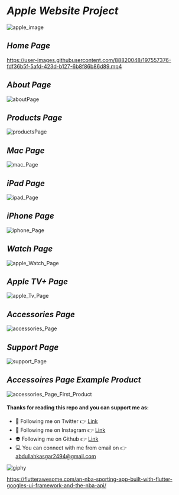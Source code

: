 # ***Apple Website Project***

![apple_image](https://user-images.githubusercontent.com/88820048/197565371-7c9a96c2-1230-4d95-a7f6-c08bc6517253.png)

## ***Home Page***

https://user-images.githubusercontent.com/88820048/197557376-fdf36b5f-5afd-423d-b127-6b8f86b86d89.mp4

## ***About Page***

![aboutPage](https://user-images.githubusercontent.com/88820048/197561188-1adaa6db-8b08-4586-99bb-f213f974f053.png)

## ***Products Page***

![productsPage](https://user-images.githubusercontent.com/88820048/197561512-2c3b5da4-4ae7-48a1-86cd-995bbaf95ce6.png)

## ***Mac Page***

![mac_Page](https://user-images.githubusercontent.com/88820048/197563771-6bfa5781-c12a-44fe-83b1-9b50def3290f.png)

## ***iPad Page***

![ipad_Page](https://user-images.githubusercontent.com/88820048/197563849-ed781841-ab8d-49a0-ad54-821bdfbdf2f7.png)

## ***iPhone Page***

![iphone_Page](https://user-images.githubusercontent.com/88820048/197563907-17a61ec6-2145-4ff9-bd93-199e757dce7a.png)

## ***Watch Page***

![apple_Watch_Page](https://user-images.githubusercontent.com/88820048/197563957-9bf38150-9fbf-40b5-a8ba-ad456d60507f.png)

## ***Apple TV+ Page***

![apple_Tv_Page](https://user-images.githubusercontent.com/88820048/197564129-a67128f3-99f8-4196-ba4a-e0c09362faa5.png)

## ***Accessories Page***

![accessories_Page](https://user-images.githubusercontent.com/88820048/197564214-09bbac5f-e637-47b6-b393-4f68c3ee4c8a.png)

## ***Support Page***

![support_Page](https://user-images.githubusercontent.com/88820048/197564323-641da3cf-86b5-400d-8e9c-bf72a395abba.png)

## ***Accessoires Page Example Product***

![accessories_Page_First_Product](https://user-images.githubusercontent.com/88820048/197564883-3dfc657c-287c-4fc4-b3a8-b7ed20a723fb.png)


#### Thanks for reading this repo and you can support me as:

- 👻 Following me on Twitter 👉 [Link](https://twitter.com/AbdullahKasgar)
- 🤖 Following me on Instagram 👉 [Link](https://www.instagram.com/jay_official_24_/)
- 👽 Following me on Github 👉 [Link](https://github.com/abdullah0912/)
- 💻 You can connect with me from email on 👉 [abdullahkasgar2494@gmail.com](abdullahkasgar2494@gmail.com)


![giphy](https://user-images.githubusercontent.com/88820048/167713029-812de49b-2df0-431d-87b1-fa0bf6060065.gif)

https://flutterawesome.com/an-nba-sporting-app-built-with-flutter-googles-ui-framework-and-the-nba-api/

